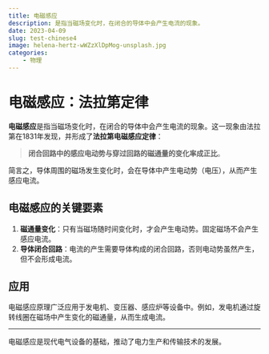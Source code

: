 ```yaml
---
title: 电磁感应
description: 是指当磁场变化时，在闭合的导体中会产生电流的现象。
date: 2023-04-09
slug: test-chinese4
image: helena-hertz-wWZzXlDpMog-unsplash.jpg
categories:
    - 物理
---
```


# 电磁感应：法拉第定律

**电磁感应**是指当磁场变化时，在闭合的导体中会产生电流的现象。这一现象由法拉第在1831年发现，并形成了**法拉第电磁感应定律**：

> **闭合回路中的感应电动势与穿过回路的磁通量的变化率成正比**。

简言之，导体周围的磁场发生变化时，会在导体中产生电动势（电压），从而产生感应电流。

## 电磁感应的关键要素

1. **磁通量变化**：只有当磁场随时间变化时，才会产生电动势。固定磁场不会产生感应电流。
2. **导体闭合回路**：电流的产生需要导体构成的闭合回路，否则电动势虽然产生，但不会形成电流。

## 应用

电磁感应原理广泛应用于发电机、变压器、感应炉等设备中。例如，发电机通过旋转线圈在磁场中产生变化的磁通量，从而生成电流。

---

电磁感应是现代电气设备的基础，推动了电力生产和传输技术的发展。